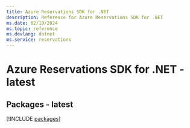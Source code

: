 ```yaml
---
title: Azure Reservations SDK for .NET
description: Reference for Azure Reservations SDK for .NET
ms.date: 02/19/2024
ms.topic: reference
ms.devlang: dotnet
ms.service: reservations
---
```

# Azure Reservations SDK for .NET - latest
## Packages - latest
[!INCLUDE [packages](reservations-index.md)]